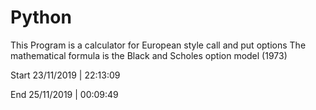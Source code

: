 # Python


This Program is a calculator for European style call and put options
The mathematical formula is the Black and Scholes option model (1973)

Start         23/11/2019 | 22:13:09

End           25/11/2019 | 00:09:49
